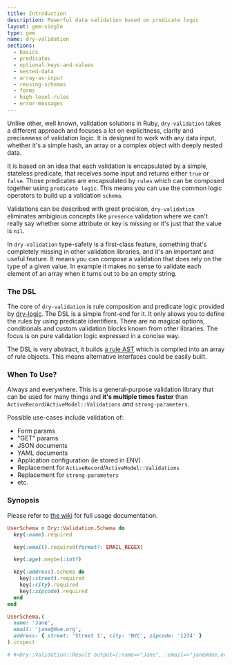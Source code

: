 ```yaml
---
title: Introduction
description: Powerful data validation based on predicate logic
layout: gem-single
type: gem
name: dry-validation
sections:
  - basics
  - predicates
  - optional-keys-and-values
  - nested-data
  - array-as-input
  - reusing-schemas
  - forms
  - high-level-rules
  - error-messages
---
```


Unlike other, well known, validation solutions in Ruby, `dry-validation` takes a different approach and focuses a lot on explicitness, clarity and preciseness of validation logic. It is designed to work with any data input, whether it's a simple hash, an array or a complex object with deeply nested data.

It is based on an idea that each validation is encapsulated by a simple, stateless predicate, that receives some input and returns either `true` or `false`.  Those predicates are encapsulated by `rules` which can be composed together using `predicate logic`. This means you can use the common logic operators to build up a validation `schema`.

Validations can be described with great precision, `dry-validation` eliminates ambigious concepts like `presence` validation where we can't really say whether some attribute or key is *missing* or it's just that the value is `nil`.

In `dry-validation` type-safety is a first-class feature, something that's completely missing in other validation libraries, and it's an important and useful feature. It means you can compose a validation that does rely on the type of a given value. In example it makes no sense to validate each element of an array when it turns out to be an empty string.

### The DSL

The core of `dry-validation` is rule composition and predicate logic provided by [dry-logic](https://github.com/dry-rb/dry-logic). The DSL is a simple front-end for it. It only allows you to define the rules by using predicate identifiers.  There are no magical options, conditionals and custom validation blocks known from other libraries. The focus is on pure validation logic expressed in a concise way.

The DSL is very abstract, it builds [a rule AST](https://github.com/dry-rb/dry-validation/wiki/Rule-AST) which is compiled into an array of rule objects. This means alternative interfaces could be easily built.

### When To Use?

Always and everywhere. This is a general-purpose validation library that can be used for many things and **it's multiple times faster** than `ActiveRecord`/`ActiveModel::Validations` *and* `strong-parameters`.

Possible use-cases include validation of:

* Form params
* "GET" params
* JSON documents
* YAML documents
* Application configuration (ie stored in ENV)
* Replacement for `ActiveRecord`/`ActiveModel::Validations`
* Replacement for `strong-parameters`
* etc.

### Synopsis

Please refer to [the wiki](https://github.com/dry-rb/dry-validation/wiki) for full usage documentation.

``` ruby
UserSchema = Dry::Validation.Schema do
  key(:name).required

  key(:email).required(format?: EMAIL_REGEX)

  key(:age).maybe(:int?)

  key(:address).schema do
    key(:street).required
    key(:city).required
    key(:zipcode).required
  end
end

UserSchema.(
  name: 'Jane',
  email: 'jane@doe.org',
  address: { street: 'Street 1', city: 'NYC', zipcode: '1234' }
).inspect

# #<Dry::Validation::Result output={:name=>"Jane", :email=>"jane@doe.org", :address=>{:street=>"Street 1", :city=>"NYC", :zipcode=>"1234"}} messages={:age=>["age is missing"]}>
```

